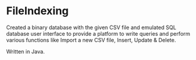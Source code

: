 # FileIndexing

Created a binary database with the given CSV file and emulated SQL database user interface to provide a 
platform to write queries and perform various functions like Import a new CSV file, Insert, Update & Delete.

Written in Java.
